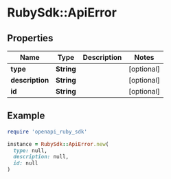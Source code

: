# RubySdk::ApiError

## Properties

| Name | Type | Description | Notes |
| ---- | ---- | ----------- | ----- |
| **type** | **String** |  | [optional] |
| **description** | **String** |  | [optional] |
| **id** | **String** |  | [optional] |

## Example

```ruby
require 'openapi_ruby_sdk'

instance = RubySdk::ApiError.new(
  type: null,
  description: null,
  id: null
)
```


